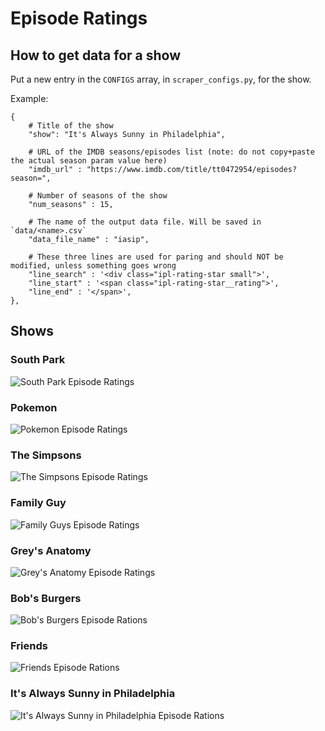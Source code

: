 # Episode Ratings

## How to get data for a show
Put a new entry in the `CONFIGS` array, in `scraper_configs.py`, for the show.

Example: 
```
{
    # Title of the show
    "show": "It's Always Sunny in Philadelphia",
    
    # URL of the IMDB seasons/episodes list (note: do not copy+paste the actual season param value here)
    "imdb_url" : "https://www.imdb.com/title/tt0472954/episodes?season=",
    
    # Number of seasons of the show
    "num_seasons" : 15,
    
    # The name of the output data file. Will be saved in `data/<name>.csv`
    "data_file_name" : "iasip",
    
    # These three lines are used for paring and should NOT be modified, unless something goes wrong
    "line_search" : '<div class="ipl-rating-star small">',
    "line_start" : '<span class="ipl-rating-star__rating">',
    "line_end" : '</span>',
},
```

## Shows
### South Park
![South Park Episode Ratings](/plots/southpark.png)

### Pokemon
![Pokemon Episode Ratings](/plots/pokemon.png)

### The Simpsons
![The Simpsons Episode Ratings](/plots/simpsons.png)

### Family Guy
![Family Guys Episode Ratings](/plots/familyguy.png)

### Grey's Anatomy
![Grey's Anatomy Episode Ratings](/plots/greysanatomy.png)

### Bob's Burgers
![Bob's Burgers Episode Rations](/plots/bobsburgers.png)

### Friends
![Friends Episode Rations](/plots/friends.png)

### It's Always Sunny in Philadelphia
![It's Always Sunny in Philadelphia Episode Rations](/plots/iasip.png)

